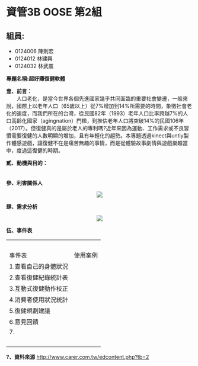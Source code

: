 # 資管3B OOSE 第2組 #

## 組員: ##
- 0124006 陳則宏
- 0124012 林建興
- 0124032 林武震


**專題名稱:超好賺復健軟體**

**壹、前言：**
<br>
　　人口老化，是當今世界各個先進國家幾乎共同面臨的重要社會變遷，一般來說，國際上以老年人口（65歲以上）從7%增加到14%所需要的時間，象徵社會老化的速度，而我們所在的台灣，從民國82年（1993）老年人口比率跨越7%的人口高齡化國家（agingnation）門檻，到推估老年人口將突破14%的民國106年（2017）。但復健真的是屬於老人的專利嗎?近年來因為運動、工作需求或不良習慣需要復健的人數明顯的增加，且有年輕化的趨勢。本專題透過kinect與untiy製作體感遊戲，讓復健不在是痛苦無趣的事情，而是從體驗故事劇情與遊戲樂趣當中，度過這復健的時期。
　　

**貳、動機與目的：**
<br>
　　


**參、利害關係人**
<p align=center><img src=http://i.imgur.com/Ih3kurh.jpg></p>



**肆、需求分析**
<p align=center><img src=http://i.imgur.com/BEUQbLg.jpg></p>

**伍、事件表**
<table>
  <tr>
    <td colspan="2">&nbsp;</td>
  </tr>
  <tr>
    <td>事件表</td>
    <td>使用案例</td>
  </tr>
  <tr>
    <td>1.查看自己的身體狀況</td>
    <td>&nbsp;</td>
  </tr>
  <tr>
    <td>2.查看復健紀錄統計表</td>
    <td>&nbsp;</td>
  </tr>
  <tr>
    <td>3.互動式復健動作校正</td>
    <td>&nbsp;</td>
  </tr>
  <tr>
    <td>4.消費者使用狀況統計</td>
    <td>&nbsp;</td>
  </tr>
  <tr>
    <td>5.復健規劃建議</td>
    <td>&nbsp;</td>
  </tr>
  <tr>
    <td>6.意見回饋</td>
    <td>&nbsp;</td>
  </tr>
  <tr>
    <td>7.</td>
    <td>&nbsp;</td>
  </tr>
  <tr>
    <td>&nbsp;</td>
    <td>&nbsp;</td>
  </tr>
</table>


**?、資料來源**
http://www.carer.com.tw/edcontent.php?tb=2  
